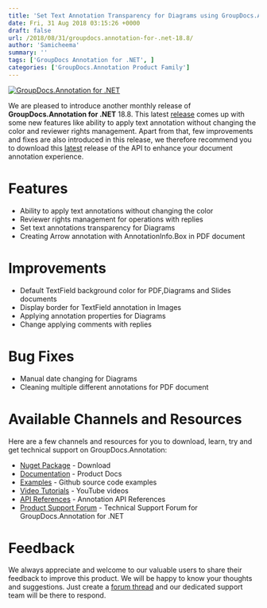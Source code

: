 ```yaml
---
title: 'Set Text Annotation Transparency for Diagrams using GroupDocs.Annotation for .NET 18.8'
date: Fri, 31 Aug 2018 03:15:26 +0000
draft: false
url: /2018/08/31/groupdocs.annotation-for-.net-18.8/
author: 'Samicheema'
summary: ''
tags: ['GroupDocs Annotation for .NET', ]
categories: ['GroupDocs.Annotation Product Family']
---
```


[![GroupDocs.Annotation for .NET](https://blog.groupdocs.com/wp-content/uploads/sites/4/2016/11/groupdocs-annotation-net.png)](https://products.groupdocs.com/annotation/net)

We are pleased to introduce another monthly release of **GroupDocs.Annotation for .NET** 18.8. This latest [release](https://docs.groupdocs.com/display/annotationnet/GroupDocs.Annotation+for+.NET+18.8+Release+Notes) comes up with some new features like ability to apply text annotation without changing the color and reviewer rights management. Apart from that, few improvements and fixes are also introduced in this release, we therefore recommend you to download this [latest](https://www.nuget.org/packages/groupdocs.annotation) release of the API to enhance your document annotation experience.

# Features

*   Ability to apply text annotations without changing the color
*   Reviewer rights management for operations with replies
*   Set text annotations transparency for Diagrams
*   Creating Arrow annotation with AnnotationInfo.Box in PDF document

# Improvements

*   Default TextField background color for PDF,Diagrams and Slides documents
*   Display border for TextField annotation in Images
*   Applying annotation properties for Diagrams
*   Change applying comments with replies

# Bug Fixes

*   Manual date changing for Diagrams
*   Cleaning multiple different annotations for PDF document

# Available Channels and Resources

Here are a few channels and resources for you to download, learn, try and get technical support on GroupDocs.Annotation:

*   [Nuget Package](https://www.nuget.org/packages/groupdocs.annotation "Nuget Package") \- Download
*   [Documentation](https://docs.groupdocs.com/display/annotationnet/Home "Product Documentation") \- Product Docs
*   [Examples](https://github.com/groupdocs-annotation/GroupDocs.Annotation-for-.NET "Examples") - Github source code examples
*   [Video Tutorials](https://www.youtube.com/playlist?list=PL25CTxMCj5vPhJV8QNpZ-QRo9j08qnG8Q "video tutorials") - YouTube videos
*   [API References](https://apireference.groupdocs.com/net/annotation "API References") - Annotation API References
*   [Product Support Forum](https://forum.groupdocs.com/c/annotation "Support forum") - Technical Support Forum for GroupDocs.Annotation for .NET

# Feedback

We always appreciate and welcome to our valuable users to share their feedback to improve this product. We will be happy to know your thoughts and suggestions. Just create a [forum thread](https://forum.groupdocs.com/c/annotation) and our dedicated support team will be there to respond.




